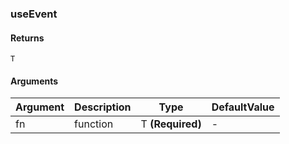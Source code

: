 ### useEvent

#### Returns
`T`

#### Arguments
|Argument|Description|Type|DefaultValue|
|---|---|---|---|
|fn|function|T  **(Required)**|-|